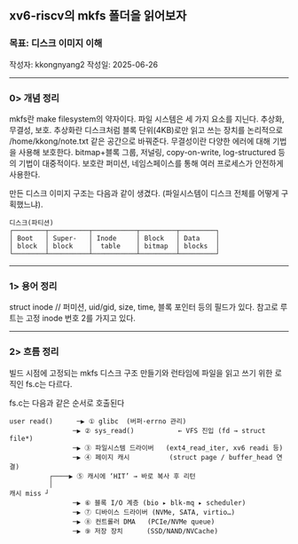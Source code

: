 ## xv6-riscv의 mkfs 폴더을 읽어보자

### 목표: 디스크 이미지 이해
작성자: kkongnyang2 작성일: 2025-06-26

---
### 0> 개념 정리

mkfs란 make filesystem의 약자이다.
파일 시스템은 세 가지 요소를 지닌다. 추상화, 무결성, 보호. 추상화란 디스크처럼 블록 단위(4KB)로만 읽고 쓰는 장치를 논리적으로 /home/kkong/note.txt 같은 공간으로 바꿔준다. 무결성이란 다양한 에러에 대해 기법을 사용해 보호한다. bitmap+블록 그룹, 저널링, copy-on-write, log-structured 등의 기법이 대중적이다. 보호란 퍼미션, 네임스페이스를 통해 여러 프로세스가 안전하게 사용한다.

만든 디스크 이미지 구조는 다음과 같이 생겼다. (파일시스템이 디스크 전체를 어떻게 구획했느냐).

```
디스크(파티션)
┌────────┬──────────┬───────────┬─────────┬─────────┐
│ Boot   │ Super-   │ Inode     │ Block   │ Data    │
│ block  │ block    │  table    │ bitmap  │ blocks  │
└────────┴──────────┴───────────┴─────────┴─────────┘
```

---
### 1> 용어 정리

struct inode                // 퍼미션, uid/gid, size, time, 블록 포인터 등의 필드가 있다. 참고로 루트는 고정 inode 번호 2를 가지고 있다.

---
### 2> 흐름 정리

빌드 시점에 고정되는 mkfs 디스크 구조 만들기와 런타임에 파일을 읽고 쓰기 위한 로직인 fs.c는 다르다.

fs.c는 다음과 같은 순서로 호출된다

```
user read()      ─▶ ① glibc  (버퍼·errno 관리)
                ─▶ ② sys_read()           ← VFS 진입 (fd → struct file*)
                ─▶ ③ 파일시스템 드라이버   (ext4_read_iter, xv6 readi 등)
                ─▶ ④ 페이지 캐시          (struct page / buffer_head 연결)
          ┌────▶ ⑤ 캐시에 ‘HIT’ → 바로 복사 후 리턴
          │
캐시 miss ┘
                ─▶ ⑥ 블록 I/O 계층 (bio ▸ blk-mq ▸ scheduler)
                ─▶ ⑦ 디바이스 드라이버 (NVMe, SATA, virtio…)
                ─▶ ⑧ 컨트롤러 DMA   (PCIe/NVMe queue)
                ─▶ ⑨ 저장 장치      (SSD/NAND/NVCache)
```


